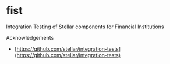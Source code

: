 # fist
Integration Testing of Stellar components for Financial Institutions

Acknowledgements
- [https://github.com/stellar/integration-tests](https://github.com/stellar/integration-tests)
